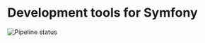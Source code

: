 # Development tools for Symfony

![Pipeline status](https://gitlab.wexample.com/wexample/symfony-dev/badges/main/pipeline.svg)